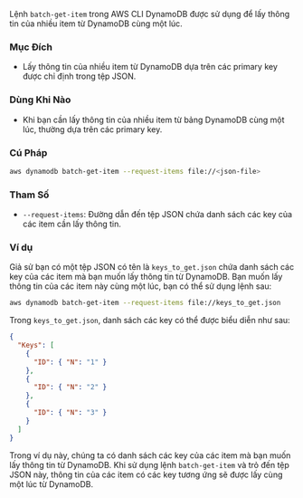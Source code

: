 Lệnh `batch-get-item` trong AWS CLI DynamoDB được sử dụng để lấy thông tin của nhiều item từ DynamoDB cùng một lúc.

### Mục Đích

- Lấy thông tin của nhiều item từ DynamoDB dựa trên các primary key được chỉ định trong tệp JSON.

### Dùng Khi Nào

- Khi bạn cần lấy thông tin của nhiều item từ bảng DynamoDB cùng một lúc, thường dựa trên các primary key.

### Cú Pháp

```bash
aws dynamodb batch-get-item --request-items file://<json-file>
```

### Tham Số

- `--request-items`: Đường dẫn đến tệp JSON chứa danh sách các key của các item cần lấy thông tin.

### Ví dụ

Giả sử bạn có một tệp JSON có tên là `keys_to_get.json` chứa danh sách các key của các item mà bạn muốn lấy thông tin từ DynamoDB. Bạn muốn lấy thông tin của các item này cùng một lúc, bạn có thể sử dụng lệnh sau:

```bash
aws dynamodb batch-get-item --request-items file://keys_to_get.json
```

Trong `keys_to_get.json`, danh sách các key có thể được biểu diễn như sau:

```json
{
  "Keys": [
    {
      "ID": { "N": "1" }
    },
    {
      "ID": { "N": "2" }
    },
    {
      "ID": { "N": "3" }
    }
  ]
}
```

Trong ví dụ này, chúng ta có danh sách các key của các item mà bạn muốn lấy thông tin từ DynamoDB. Khi sử dụng lệnh `batch-get-item` và trỏ đến tệp JSON này, thông tin của các item có các key tương ứng sẽ được lấy cùng một lúc từ DynamoDB.

